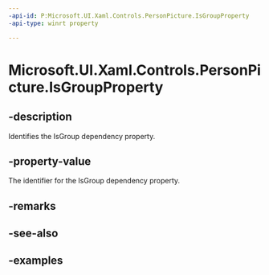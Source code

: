 ```yaml
---
-api-id: P:Microsoft.UI.Xaml.Controls.PersonPicture.IsGroupProperty
-api-type: winrt property

---
```

<!-- Property syntax.
public DependencyProperty IsGroupProperty { get; }
-->

# Microsoft.UI.Xaml.Controls.PersonPicture.IsGroupProperty


## -description

Identifies the IsGroup dependency property.


## -property-value

The identifier for the IsGroup dependency property.


## -remarks


## -see-also


## -examples


